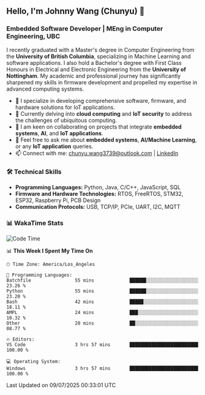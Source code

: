 ## Hello, I'm Johnny Wang (Chunyu) 👋

### Embedded Software Developer | MEng in Computer Engineering, UBC

I recently graduated with a Master's degree in Computer Engineering from the **University of British Columbia**, specializing in Machine Learning and software applications. I also hold a Bachelor's degree with First Class Honours in Electrical and Electronic Engineering from the **University of Nottingham**. My academic and professional journey has significantly sharpened my skills in firmware development and propelled my expertise in advanced computing systems.

- 🔭 I specialize in developing comprehensive software, firmware, and hardware solutions for IoT applications.
- 🌱 Currently delving into **cloud computing** and **IoT security** to address the challenges of ubiquitous computing.
- 🤝 I am keen on collaborating on projects that integrate **embedded systems**, **AI**, and **IoT applications**.
- 💬 Feel free to ask me about **embedded systems**, **AI/Machine Learning**, or any **IoT application** queries.
- 📫 Connect with me: [chunyu.wang3739@outlook.com](mailto:chunyu.wang3739@outlook.com) | [LinkedIn](https://www.linkedin.com/in/shycw1/)


### 🛠️ Technical Skills
- **Programming Languages:** Python, Java, C/C++, JavaScript, SQL
- **Firmware and Hardware Technologies:** RTOS, FreeRTOS, STM32, ESP32, Raspberry Pi, PCB Design
- **Communication Protocols:** USB, TCP/IP, PCIe, UART, I2C, MQTT

### 📊 WakaTime Stats
<!--START_SECTION:waka-->
![Code Time](http://img.shields.io/badge/Code%20Time-114%20hrs%2048%20mins-blue)

📊 **This Week I Spent My Time On** 

```text
🕑︎ Time Zone: America/Los_Angeles

💬 Programming Languages: 
Batchfile                55 mins             ██████░░░░░░░░░░░░░░░░░░░   23.26 % 
Python                   55 mins             ██████░░░░░░░░░░░░░░░░░░░   23.20 % 
Bash                     42 mins             █████░░░░░░░░░░░░░░░░░░░░   18.11 % 
AMPL                     24 mins             ███░░░░░░░░░░░░░░░░░░░░░░   10.32 % 
Other                    20 mins             ██░░░░░░░░░░░░░░░░░░░░░░░   08.77 % 

🔥 Editors: 
VS Code                  3 hrs 57 mins       █████████████████████████   100.00 % 

💻 Operating System: 
Windows                  3 hrs 57 mins       █████████████████████████   100.00 % 
```


 Last Updated on 09/07/2025 00:33:01 UTC
<!--END_SECTION:waka-->
